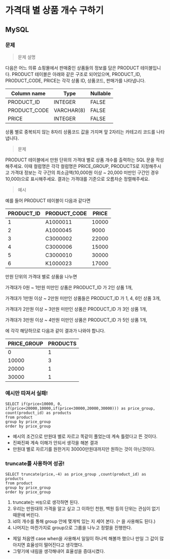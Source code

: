 # 가격대 별 상품 개수 구하기
## MySQL
### 문제
>문제 설명

다음은 어느 의류 쇼핑몰에서 판매중인 상품들의 정보를 담은 PRODUCT 테이블입니다. PRODUCT 테이블은 아래와 같은 구조로 되어있으며, PRODUCT_ID, PRODUCT_CODE, PRICE는 각각 상품 ID, 상품코드, 판매가를 나타냅니다.

|Column name	|Type|	Nullable
|--------|-------|------
|PRODUCT_ID	|INTEGER|	FALSE
|PRODUCT_CODE|	VARCHAR(8)|	FALSE
|PRICE|	INTEGER|	FALSE

상품 별로 중복되지 않는 8자리 상품코드 값을 가지며 앞 2자리는 카테고리 코드를 나타냅니다.

>문제

PRODUCT 테이블에서 만원 단위의 가격대 별로 상품 개수를 출력하는 SQL 문을 작성해주세요. 이때 컬럼명은 각각 컬럼명은 PRICE_GROUP, PRODUCTS로 지정해주시고 가격대 정보는 각 구간의 최소금액(10,000원 이상 ~ 20,000 미만인 구간인 경우 10,000)으로 표시해주세요. 결과는 가격대를 기준으로 오름차순 정렬해주세요.

>예시

예를 들어 PRODUCT 테이블이 다음과 같다면

|PRODUCT_ID	|PRODUCT_CODE|	PRICE
|--|-------|--------
|1	|A1000011|	10000
|2	|A1000045|	9000
|3	|C3000002|	22000
|4	|C3000006|	15000
|5	|C3000010|	30000
|6	|K1000023|	17000

만원 단위의 가격대 별로 상품을 나누면

가격대가 0원 ~ 1만원 미만인 상품은 PRODUCT_ID 가 2인 상품 1개,

가격대가 1만원 이상 ~ 2만원 미만인 상품들은 PRODUCT_ID 가 1, 4, 6인 상품 3개,

가격대가 2만원 이상 ~ 3만원 미만인 상품은 PRODUCT_ID 가 3인 상품 1개,

가격대가 3만원 이상 ~ 4만원 미만인 상품은 PRODUCT_ID 가 5인 상품 1개,

에 각각 해당하므로 다음과 같이 결과가 나와야 합니다.

|PRICE_GROUP|	PRODUCTS
|---|----
|0	|1
|10000|	3
|20000|	1
|30000|	1

### 예시만 따져서 실패!
```
SELECT if(price<10000, 0, if(price<20000,10000,if(price<30000,20000,30000))) as price_group, count(product_id) as products
from product
group by price_group
order by price_group
```
- 예시의 조건으로 만원대 별로 자르고 똑같이 풀었는데 계속 틀렸다고 뜬 것이다.
- 진짜진짜 계속 이해가 안되서 생각을 해본 결과
- 만원대 별로 자르기를 원한거지 30000만원대까지만 원하는 것이 아닌것이다.

### truncate를 사용하여 성공!
```
SELECT truncate(price,-4) as price_group ,count(product_id) as products
from product
group by price_group
order by price_group
```
1. truncate는 `버림`으로 생각하면 된다.
2. 우리는 만원대의 가격을 알고 싶고 그 이하인 천원, 백원 등의 단위는 관심이 없기 때문에 버린다.
3. id의 개수를 통해 group 안에 몇개씩 있는 지 세어 본다. (`*` 을 사용해도 된다.)
4. 나머지는 마찬가지로 group으로 그룹을 나누고 정렬을 진행한다.

- 제일 처음엔 case when을 사용해서 일일이 하나씩 해볼까 했으나 만일 그 값이 많아지면 효율성이 떨어진다고 생각했다.
- 그렇기에 내림을 생각해내어 효율성을 증대시켰다.